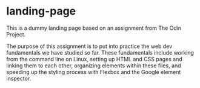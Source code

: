 # landing-page
This is a dummy landing page based on an assignment from The Odin Project.  

The purpose of this assignment is to put into practice the web dev fundamentals we have studied so far.  These fundamentals include working from the command line on Linux, setting up HTML and CSS pages and linking them to each other, organizing elements within these files, and speeding up the styling process with Flexbox and the Google element inspector.  